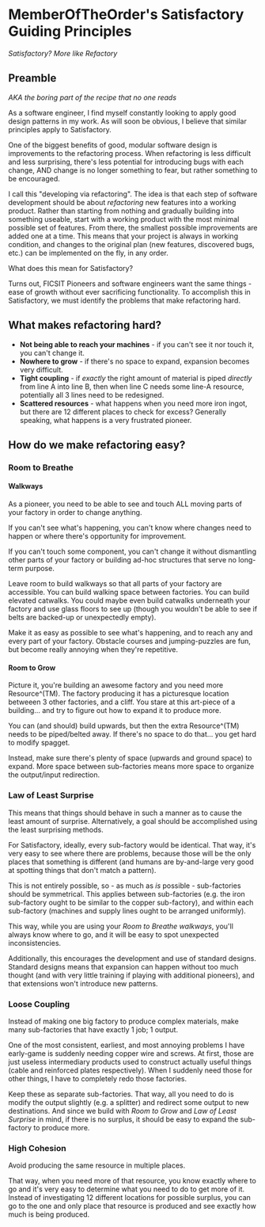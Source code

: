 # MemberOfTheOrder's Satisfactory Guiding Principles

_Satisfactory? More like Refactory_

## Preamble

_AKA the boring part of the recipe that no one reads_

As a software engineer, I find myself constantly looking to apply good design patterns in my work.
As will soon be obvious, I believe that similar principles apply to Satisfactory.

One of the biggest benefits of good, modular software design is improvements to the refactoring process.
When refactoring is less difficult and less surprising, there's less potential for introducing bugs with each change,
AND change is no longer something to fear, but rather something to be encouraged.

I call this "developing via refactoring". The idea is that each step of software development should be about
_refactoring_ new features into a working product.
Rather than starting from nothing and gradually building into something useable, start with a working product
with the most minimal possible set of features. From there, the smallest possible improvements are added one at a time.
This means that your project is always in working condition, and changes to the original plan (new features, discovered bugs, etc.)
can be implemented on the fly, in any order.

What does this mean for Satisfactory?

Turns out, FICSIT Pioneers and software engineers want the same things - ease of growth without ever sacrificing functionality.
To accomplish this in Satisfactory, we must identify the problems that make refactoring hard.

## What makes refactoring hard?

* **Not being able to reach your machines** - if you can't see it nor touch it, you can't change it.
* **Nowhere to grow** - if there's no space to expand, expansion becomes very difficult.
* **Tight coupling** - if _exactly_ the right amount of material is piped _directly_ from line A into line B, then when line C needs some line-A resource,
potentially all 3 lines need to be redesigned.
* **Scattered resources** - what happens when you need more iron ingot, but there are 12 different places to check for excess? Generally speaking, what happens is a very frustrated pioneer.

## How do we make refactoring easy?

### Room to Breathe

#### Walkways

As a pioneer, you need to be able to see and touch ALL moving parts of your factory in order to change anything.

If you can't see what's happening, you can't know where changes need to happen or where there's opportunity for improvement.

If you can't touch some component, you can't change it without dismantling other parts of your factory or building ad-hoc structures that serve no long-term purpose.

Leave room to build walkways so that all parts of your factory are accessible.
You can build walking space between factories.
You can build elevated catwalks.
You could maybe even build catwalks underneath your factory and use glass floors to see up (though you wouldn't be able to see if belts are backed-up or unexpectedly empty).

Make it as easy as possible to see what's happening, and to reach any and every part of your factory. Obstacle courses and jumping-puzzles are fun, but become really annoying when they're repetitive.

#### Room to Grow

Picture it, you're building an awesome factory and you need more Resource^(TM). The factory producing it has a picturesque location betweeen 3 other factories, and a cliff. You stare at this art-piece of a building... and try to figure out how to expand it to produce more.

You can (and should) build upwards, but then the extra Resource^(TM) needs to be piped/belted away. If there's no space to do that... you get hard to modify spagget.

Instead, make sure there's plenty of space (upwards and ground space) to expand. More space between sub-factories means more space to organize the output/input redirection.

### Law of Least Surprise

This means that things should behave in such a manner as to cause the least amount of surprise. Alternatively, a goal should be accomplished using the least surprising methods.

For Satisfactory, ideally, every sub-factory would be identical. That way, it's very easy to see where there are problems, because those will be the only places that something is different (and humans are by-and-large very good at spotting things that don't match a pattern).

This is not entirely possible, so - as much as _is_ possible - sub-factories should be symmetrical. This applies between sub-factories (e.g. the iron sub-factory ought to be similar to the copper sub-factory), and within each sub-factory (machines and supply lines ought to be arranged uniformly).

This way, while you are using your _Room to Breathe walkways_, you'll always know where to go, and it will be easy to spot unexpected inconsistencies.

Additionally, this encourages the development and use of standard designs.
Standard designs means that expansion can happen without too much thought (and with very little training if playing with additional pioneers), and that extensions won't introduce new patterns.

### Loose Coupling

Instead of making one big factory to produce complex materials, make many sub-factories that have exactly 1 job; 1 output.

One of the most consistent, earliest, and most annoying problems I have early-game is suddenly needing copper wire and screws.
At first, those are just useless intermediary products used to construct actually useful things (cable and reinforced plates respectively).
When I suddenly need those for other things, I have to completely redo those factories.

Keep these as separate sub-factories. That way, all you need to do is modify the output slightly (e.g. a splitter) and redirect some output to new destinations.
And since we build with _Room to Grow_ and _Law of Least Surprise_ in mind, if there is no surplus, it should be easy to expand the sub-factory to produce more.

### High Cohesion

Avoid producing the same resource in multiple places.

That way, when you need more of that resource, you know exactly where to go and it's very easy to determine what you need to do to get more of it.
Instead of investigating 12 different locations for possible surplus, you can go to the one and only place that resource is produced and see exactly how much is being produced.
